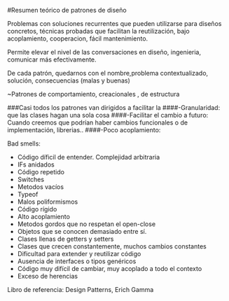 #Resumen teórico de patrones de diseño

Problemas con soluciones recurrentes que pueden utilizarse para diseños concretos, técnicas probadas que facilitan la reutilización, bajo acoplamiento, cooperacion, fácil mantenimiento.

Permite elevar el nivel de las conversaciones en diseño, ingenieria, comunicar más efectivamente.

De cada patrón, quedarnos con el nombre,problema contextualizado, solución, consecuencias (malas y buenas)

~Patrones de comportamiento, creacionales , de estructura

###Casi todos los patrones van dirigidos a facilitar la 
####-Granularidad: que las clases hagan una sola cosa
####-Facilitar el cambio a futuro: Cuando creemos que podrían haber cambios funcionales o de implementación, librerias..
####-Poco acoplamiento: 


Bad smells:

* Código díficil de entender. Complejidad arbitraria
* IFs anidados
* Código repetido
* Switches
* Metodos vacíos
* Typeof
* Malos poliformismos
* Código rígido
* Alto acoplamiento
* Metodos gordos que no respetan el open-close
* Objetos que se conocen demasiado entre sí.
* Clases llenas de getters y setters
* Clases que crecen constantemente, muchos cambios constantes
* Dificultad para extender y reutilizar código
* Ausencia de interfaces o tipos genéricos
* Código muy difícil de cambiar, muy acoplado a todo el contexto
* Exceso de herencias


Libro de referencia:
Design Patterns, Erich Gamma